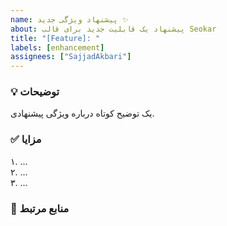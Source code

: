 ```yaml
---
name: پیشنهاد ویژگی جدید ✨
about: پیشنهاد یک قابلیت جدید برای قالب Seokar
title: "[Feature]: "
labels: [enhancement]
assignees: ["SajjadAkbari"]
---
```

### 💡 توضیحات
یک توضیح کوتاه درباره ویژگی پیشنهادی.

### ✅ مزایا
۱. ...  
۲. ...  
۳. ...  

### 🔗 منابع مرتبط
